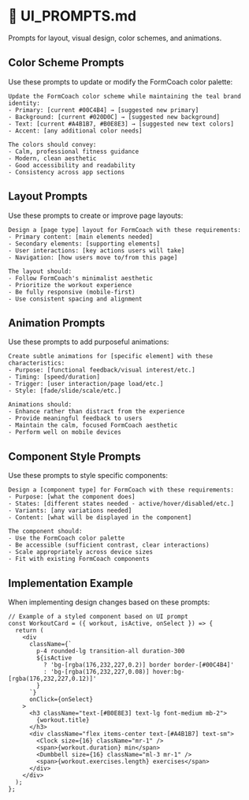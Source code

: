 
# 🎨 UI_PROMPTS.md
Prompts for layout, visual design, color schemes, and animations.

## Color Scheme Prompts

Use these prompts to update or modify the FormCoach color palette:

```
Update the FormCoach color scheme while maintaining the teal brand identity:
- Primary: [current #00C4B4] → [suggested new primary]
- Background: [current #020D0C] → [suggested new background]
- Text: [current #A4B1B7, #B0E8E3] → [suggested new text colors]
- Accent: [any additional color needs]

The colors should convey:
- Calm, professional fitness guidance
- Modern, clean aesthetic
- Good accessibility and readability
- Consistency across app sections
```

## Layout Prompts

Use these prompts to create or improve page layouts:

```
Design a [page type] layout for FormCoach with these requirements:
- Primary content: [main elements needed]
- Secondary elements: [supporting elements]
- User interactions: [key actions users will take]
- Navigation: [how users move to/from this page]

The layout should:
- Follow FormCoach's minimalist aesthetic
- Prioritize the workout experience
- Be fully responsive (mobile-first)
- Use consistent spacing and alignment
```

## Animation Prompts

Use these prompts to add purposeful animations:

```
Create subtle animations for [specific element] with these characteristics:
- Purpose: [functional feedback/visual interest/etc.]
- Timing: [speed/duration]
- Trigger: [user interaction/page load/etc.]
- Style: [fade/slide/scale/etc.]

Animations should:
- Enhance rather than distract from the experience
- Provide meaningful feedback to users
- Maintain the calm, focused FormCoach aesthetic
- Perform well on mobile devices
```

## Component Style Prompts

Use these prompts to style specific components:

```
Design a [component type] for FormCoach with these requirements:
- Purpose: [what the component does]
- States: [different states needed - active/hover/disabled/etc.]
- Variants: [any variations needed]
- Content: [what will be displayed in the component]

The component should:
- Use the FormCoach color palette
- Be accessible (sufficient contrast, clear interactions)
- Scale appropriately across device sizes
- Fit with existing FormCoach components
```

## Implementation Example

When implementing design changes based on these prompts:

```tsx
// Example of a styled component based on UI prompt
const WorkoutCard = ({ workout, isActive, onSelect }) => {
  return (
    <div 
      className={`
        p-4 rounded-lg transition-all duration-300
        ${isActive 
          ? 'bg-[rgba(176,232,227,0.2)] border border-[#00C4B4]' 
          : 'bg-[rgba(176,232,227,0.08)] hover:bg-[rgba(176,232,227,0.12)]'
        }
      `}
      onClick={onSelect}
    >
      <h3 className="text-[#B0E8E3] text-lg font-medium mb-2">
        {workout.title}
      </h3>
      <div className="flex items-center text-[#A4B1B7] text-sm">
        <Clock size={16} className="mr-1" />
        <span>{workout.duration} min</span>
        <Dumbbell size={16} className="ml-3 mr-1" />
        <span>{workout.exercises.length} exercises</span>
      </div>
    </div>
  );
};
```
